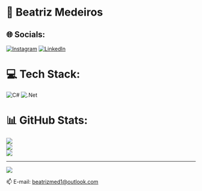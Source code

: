 
# 💫 Beatriz Medeiros


## 🌐 Socials:
[![Instagram](https://img.shields.io/badge/Instagram-%23E4405F.svg?logo=Instagram&logoColor=white)](https://instagram.com/https://instagram.com/beatrizmed1) [![LinkedIn](https://img.shields.io/badge/LinkedIn-%230077B5.svg?logo=linkedin&logoColor=white)](https://linkedin.com/in/https://www.linkedin.com/in/beatrizmed1) 

# 💻 Tech Stack:
![C#](https://img.shields.io/badge/c%23-%23239120.svg?style=flat&logo=c-sharp&logoColor=white) ![.Net](https://img.shields.io/badge/.NET-5C2D91?style=flat&logo=.net&logoColor=white)
# 📊 GitHub Stats:
![](https://github-readme-stats.vercel.app/api?username=beatrizmed&theme=dracula&hide_border=false&include_all_commits=false&count_private=false)<br/>
![](https://github-readme-streak-stats.herokuapp.com/?user=beatrizmed&theme=dracula&hide_border=false)<br/>
![](https://github-readme-stats.vercel.app/api/top-langs/?username=beatrizmed&theme=dracula&hide_border=false&include_all_commits=false&count_private=false&layout=compact)

---
[![](https://visitcount.itsvg.in/api?id=beatrizmed&icon=0&color=0)](https://visitcount.itsvg.in)

<!-- Proudly created with GPRM ( https://gprm.itsvg.in ) -->

📫 E-mail: beatrizmed1@outlook.com
